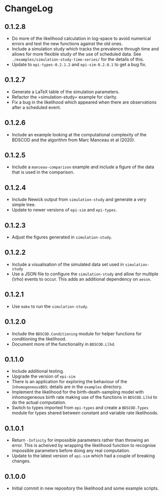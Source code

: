 # ChangeLog

## 0.1.2.8

- Do more of the likelihood calculation in log-space to avoid numerical errors
  and test the new functions against the old ones.
- Include a simulation study which tracks the prevalence through time and allows
  for more flexible study of the use of scheduled data. See
  `./examples/simulation-study-time-series/` for the details of this.
- Update to `epi-types-0.2.1.2` and `epi-sim-0.2.0.1` to get a bug fix.

## 0.1.2.7

- Generate a LaTeX table of the simulation parameters.
- Refactor the =simulation-study= example for clarity.
- Fix a bug in the likelihood which appeared when there are observations after a
  scheduled event.

## 0.1.2.6

- Include an example looking at the computational complexity of the BDSCOD and
  the algorithm from Marc Manceau et al (2020).

## 0.1.2.5

- Include a `manceau-comparison` example and include a figure of the data that
  is used in the comparison.

## 0.1.2.4

- Include Newick output from `simulation-study` and generate a very simple tree.
- Update to newer versions of `epi-sim` and `epi-types`.

## 0.1.2.3

- Adjust the figures generated in `simulation-study`.

## 0.1.2.2

- Include a visualisation of the simulated data set used in `simulation-study`
- Use a JSON file to configure the `simulation-study` and allow for multiple
  \(\rho\) events to occur. This adds an additional dependency on `aeson`.

## 0.1.2.1

- Use `make` to run the `simulation-study`.

## 0.1.2.0

- Include the `BDSCOD.Conditioning` module for helper functions for conditioning
  the likelihood.
- Document more of the functionality in `BDSCOD.Llhd`.

## 0.1.1.0

- Include additional testing.
- Upgrade the version of `epi-sim`
- There is an application for exploring the behaviour of the `InhomogeneousBDS`:
  details are in the `examples` directory.
- Implement the likelihood for the birth-death-sampling model with inhomogeneous
  birth rate making use of the functions in `BDSCOD.Llhd` to do the actual
  computation.
- Switch to types imported from `epi-types` and create a `BDSCOD.Types` module
  for types shared between constant and variable rate likelihoods.

## 0.1.0.1

- Return `-Infinity` for impossible parameters rather than throwing an error.
  This is acheived by wrapping the likelihood function to recognise impossible
  parameters before doing any real computation.
- Update to the latest version of `epi-sim` which had a couple of breaking
  changes.

## 0.1.0.0

- Initial commit in new repository the likelihood and some example scripts.
